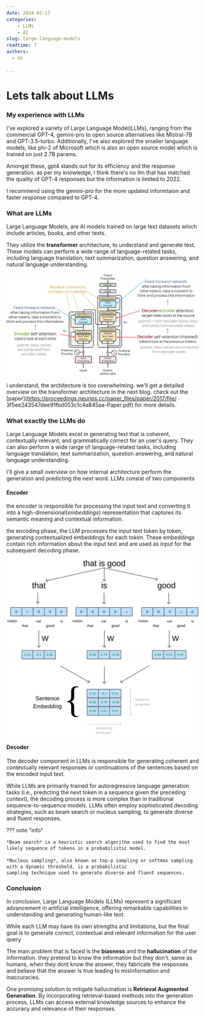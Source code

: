 ```yaml
---
date: 2024-02-17
categories:
    - LLMs
    - AI
slug: large-language-models
readtime: 7
authors:
  - hk
    
---
```


# Lets talk about LLMs 

### My experience with LLMs

I've explored a variety of Large Language Model(LLMs), ranging from the commercial GPT-4, gemini-pro to open source 
alternatives like Mistral-7B and GPT-3.5-turbo.
Additionally, I've also explored the smaller language models, like phi-2 of Microsoft which is also an open source model 
which is trained on just 2.7B params.

Amongst these, gpt4 stands out for its efficiency and the response generation. as per my knowledge, I think there's no llm 
that has matched the quality of GPT-4 responses but the information is limited to 2022.

I recommend using the gemini-pro for the more updated informtaion and faster response compared to GPT-4.


### What are LLMs
Large Language Models, are AI models trained on large text datasets which include articles, books, and other texts.
<!-- more -->
 They utilize the **transformer** architecture, to understand and generate text. These models can perform a wide range of 
 language-related tasks, including language translation, text summarization, question answering, and natural language 
 understanding.

![transformers](../images/transformers.png)

i understand, the architecture is too overwhelming. we'll get a detailed overview on the transformer architecture in the 
next blog. check out the [paper](https://proceedings.neurips.cc/paper_files/paper/2017/file/
3f5ee243547dee91fbd053c1c4a845aa-Paper.pdf) for more details.

### What exactly the LLMs do

Large Language Models excel in generating text that is coherent, contextually relevant, and grammatically correct for an 
user's query. They can also perform a wide range of language-related tasks, including language translation, text 
summarization, question answering, and natural language understanding.

I'll give a small overview on how internal architecture perform the generation and predicting the next word.
LLMs consist of two components

#### Encoder
 the encoder is responsible for processing the input text and converting it into a high-dimensional(*embeddings*) representation that captures its semantic meaning and contextual information.

 the encoding phase, the LLM processes the input text token by token, generating contextualized embeddings for each token. 
 These embeddings contain rich information about the input text and are used as input for the subsequent decoding phase.

![Embedding](../images/embedding.png)

#### Decoder

The decoder component in LLMs is responsible for generating coherent and contextually relevant responses or continuations 
of the sentences based on the encoded input text.

While LLMs are primarily trained for autoregressive language generation tasks (i.e., predicting the next token in a 
sequence given the preceding context), the decoding process is more complex than in traditional sequence-to-sequence 
models. LLMs often employ sophisticated decoding strategies, such as beam search or nucleus sampling, to generate diverse 
and fluent responses. 

??? note "info"

    *Beam search* is a heuristic search algorithm used to find the most likely sequence of tokens in a probabilistic model.

    *Nucleus sampling*, also known as top-p sampling or softmax sampling with a dynamic threshold, is a probabilistic 
    sampling technique used to generate diverse and fluent sequences.

### Conclusion

In conclusion, Large Language Models (LLMs) represent a significant advancement in artificial intelligence, offering remarkable capabilities in understanding and generating human-like text.

While each LLM may have its own strengths and limitations, but the final goal is to generate correct, contextual and relevant information for the user query

The main problem that is faced is the **biasness** and the **hallucination** of the information. they pretend to know 
the information but they don't. same as humans, when they dont know the answer, they fabricate the responses and believe that the 
answer is true leading to misinformation and inaccuracies. 

One promising solution to mitigate hallucination is **Retrieval Augmented Generation**. 
By incorporating retrieval-based methods into the generation process, LLMs can access external knowledge sources to enhance
the accuracy and relevance of their responses.
